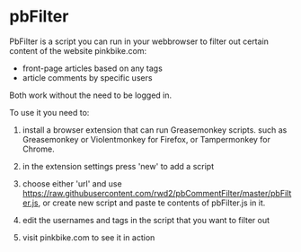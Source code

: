 # pbFilter
PbFilter is a script you can run in your webbrowser to filter out certain content of the website pinkbike.com:

- front-page articles based on any tags
- article comments by specific users

Both work without the need to be logged in.

To use it you need to:

1) install a browser extension that can run Greasemonkey scripts. such as Greasemonkey or Violentmonkey for Firefox, or Tampermonkey for Chrome.

2) in the extension settings press 'new' to add a script

3) choose either 'url' and use  https://raw.githubusercontent.com/rwd2/pbCommentFilter/master/pbFilter.js, or create new script and paste te contents of pbFilter.js in it.

3) edit the usernames and tags in the script that you want to filter out

4) visit pinkbike.com to see it in action
